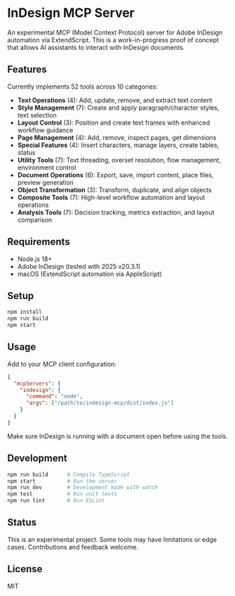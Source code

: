 # InDesign MCP Server

An experimental MCP (Model Context Protocol) server for Adobe InDesign automation via ExtendScript. This is a work-in-progress proof of concept that allows AI assistants to interact with InDesign documents.

## Features

Currently implements 52 tools across 10 categories:

- **Text Operations** (4): Add, update, remove, and extract text content
- **Style Management** (7): Create and apply paragraph/character styles, text selection
- **Layout Control** (3): Position and create text frames with enhanced workflow guidance
- **Page Management** (4): Add, remove, inspect pages, get dimensions  
- **Special Features** (4): Insert characters, manage layers, create tables, status
- **Utility Tools** (7): Text threading, overset resolution, flow management, environment control
- **Document Operations** (6): Export, save, import content, place files, preview generation
- **Object Transformation** (3): Transform, duplicate, and align objects
- **Composite Tools** (7): High-level workflow automation and layout operations
- **Analysis Tools** (7): Decision tracking, metrics extraction, and layout comparison

## Requirements

- Node.js 18+
- Adobe InDesign (tested with 2025 v20.3.1)
- macOS (ExtendScript automation via AppleScript)

## Setup

```bash
npm install
npm run build
npm start
```


## Usage

Add to your MCP client configuration:

```json
{
  "mcpServers": {
    "indesign": {
      "command": "node",
      "args": ["/path/to/indesign-mcp/dist/index.js"]
    }
  }
}
```

Make sure InDesign is running with a document open before using the tools.

## Development

```bash
npm run build      # Compile TypeScript
npm start          # Run the server
npm run dev        # Development mode with watch
npm test           # Run unit tests
npm run lint       # Run ESLint
```

## Status

This is an experimental project. Some tools may have limitations or edge cases. Contributions and feedback welcome.

## License

MIT